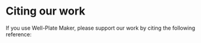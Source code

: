 # Citing our work

If you use Well-Plate Maker, please support our work by citing the following
reference:
